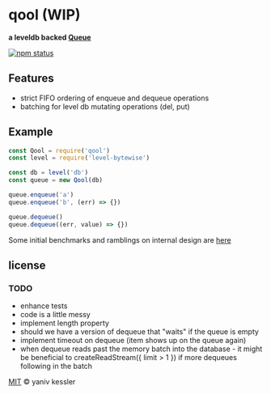 # qool (WIP)

**a leveldb backed [Queue](https://en.wikipedia.org/wiki/Queue_(abstract_data_type))**

[![npm status](http://img.shields.io/npm/v/qool.svg?style=flat-square)](https://www.npmjs.org/package/qool) 

## Features
- strict FIFO ordering of enqueue and dequeue operations
- batching for level db mutating operations (del, put)

## Example

```javascript
const Qool = require('qool')
const level = require('level-bytewise')

const db = level('db')
const queue = new Qool(db)

queue.enqueue('a')
queue.enqueue('b', (err) => {})

queue.dequeue()
queue.dequeue((err, value) => {})
```

Some initial benchmarks and ramblings on internal design are [here](./bench.md)

## license

### TODO
- enhance tests
- code is a little messy
- implement length property
- should we have a version of dequeue that "waits" if the queue is empty
- implement timeout on dequeue (item shows up on the queue again)
- when dequeue reads past the memory batch into the database - it might be beneficial to createReadStream({ limit > 1 }) if more dequeues following in the batch 

[MIT](http://opensource.org/licenses/MIT) © yaniv kessler
